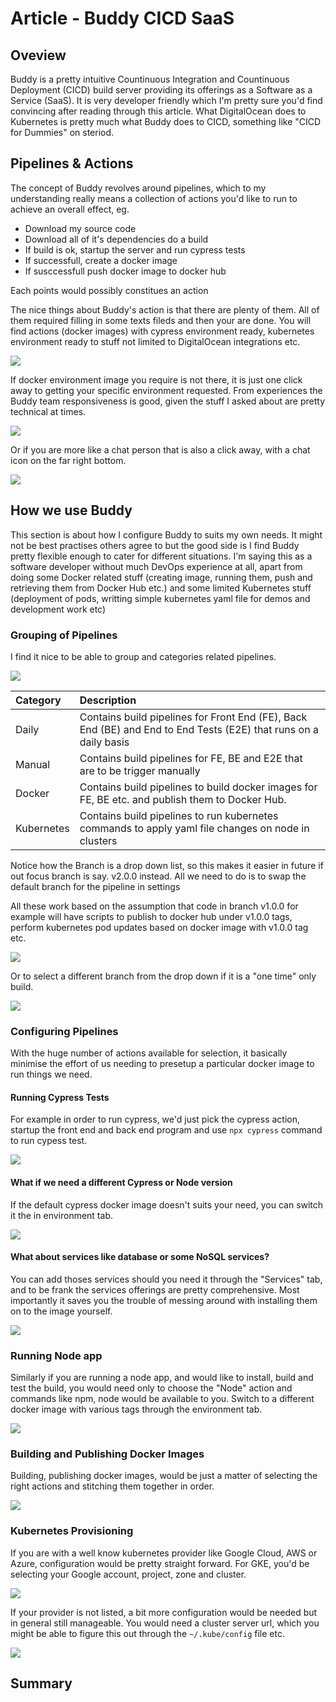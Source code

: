 # Article - Buddy CICD SaaS

## Oveview

Buddy is a pretty intuitive Countinuous Integration and Countinuous Deployment \(CICD\) build server providing its offerings as a Software as a Service \(SaaS\). It is very developer friendly which I'm pretty sure you'd find convincing after reading through this article. What DigitalOcean does to Kubernetes is pretty much what Buddy does to CICD, something like "CICD for Dummies" on steriod.

## Pipelines & Actions

The concept of Buddy revolves around pipelines, which to my understanding really means a collection of actions you'd like to run to achieve an overall effect, eg. 

* Download my source code
* Download all of it's dependencies do a build 
* If build is ok, startup the server and run cypress tests
* If successfull, create a docker image
* If susccessfull push docker image to docker hub

Each points would possibly constitues an action

The nice things about Buddy's action is that there are plenty of them. All of them required filling in some texts fileds and then your are done. You will find actions \(docker images\) with cypress environment ready, kubernetes environment ready to stuff not limited to DigitalOcean integrations etc.

![](../../.gitbook/assets/selection_211.png)

If docker environment image you require is not there, it is just one click away to getting your specific environment requested. From experiences the Buddy team responsiveness is good, given the stuff I asked about are pretty technical at times.

![](../../.gitbook/assets/image%20%286%29.png)

Or if you are more like a chat person that is also a click away, with a chat icon on the far right bottom.

![](../../.gitbook/assets/selection_214.png)

## How we use Buddy

This section is about how I configure Buddy to suits my own needs. It might not be best practises others agree to but the good side is I find Buddy pretty flexible enough to cater for different situations. I'm saying this as a software developer without much DevOps experience at all, apart from doing some Docker related stuff \(creating image, running them, push and retrieving them from Docker Hub etc.\) and some limited Kubernetes stuff \(deployment of pods, writting simple kubernetes yaml file for demos and development work etc\)

### Grouping of Pipelines

I find it nice to be able to group and categories related pipelines. 

![](../../.gitbook/assets/image%20%281%29.png)

| Category | Description |
| :--- | :--- |
| Daily | Contains build pipelines for Front End \(FE\), Back End \(BE\) and End to End Tests \(E2E\) that runs on a daily basis |
| Manual | Contains build pipelines for FE, BE and E2E that are to be trigger manually |
| Docker | Contains build pipelines to build docker images for FE, BE etc. and publish them to Docker Hub. |
| Kubernetes | Contains build pipelines to run kubernetes commands to apply yaml file changes on node in clusters  |

Notice how the Branch is a drop down list, so this makes it easier in future if out focus branch is say. v2.0.0 instead. All we need to do is to swap the default branch for the pipeline in settings

All these work based on the assumption that code in branch v1.0.0 for example will have scripts to publish to docker hub under v1.0.0 tags, perform kubernetes pod updates based on docker image with v1.0.0 tag etc.

![](../../.gitbook/assets/image%20%2811%29.png)

Or to select a different branch from the drop down if it is a "one time" only build.

![](../../.gitbook/assets/image%20%289%29.png)

### Configuring Pipelines

With the huge number of actions available for selection, it basically minimise the effort of us needing to presetup a particular docker image to run things we need. 

#### Running Cypress Tests

For example in order to run cypress, we'd just pick the cypress action, startup the front end and back end program and use `npx cypress` command to run cypess test.

![](../../.gitbook/assets/image%20%282%29.png)

#### What if we need a different Cypress or Node version

If the default cypress docker image doesn't suits your need, you can switch it the in environment tab.

![](../../.gitbook/assets/image%20%2812%29.png)

#### What about services like database or some NoSQL services?

You can add thoses services should you need it through the "Services" tab, and to be frank the services offerings are pretty comprehensive. Most importantly it saves you the trouble of messing around with installing them on to the image yourself.

![](../../.gitbook/assets/image%20%283%29.png)

### Running Node app

Similarly if you are running a node app, and would like to install, build and test the build, you would need only to choose the "Node" action and commands like npm, node would be available to you. Switch to a different docker image with various tags through the environment tab.

![](../../.gitbook/assets/image.png)

### Building and Publishing Docker Images

Building, publishing docker images, would be just a matter of selecting the right actions and stitching them together in order.

![](../../.gitbook/assets/image%20%284%29.png)

### Kubernetes Provisioning

If you are with a well know kubernetes provider like Google Cloud, AWS or Azure, configuration would be pretty straight forward. For GKE, you'd be selecting your Google account, project, zone and cluster.

![](../../.gitbook/assets/image%20%2810%29.png)

If your provider is not listed, a bit more configuration would be needed but in general still manageable. You would need a cluster server url, which you might be able to figure this out through the `~/.kube/config` file etc.

![](../../.gitbook/assets/image%20%287%29.png)

## Summary



